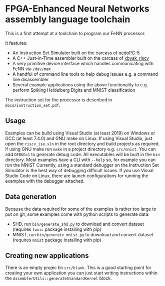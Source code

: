 # FPGA-Enhanced Neural Networks assembly language toolchain
This is a first attempt at a toolchain to program our FeNN processor.

It features:
* An Instruction Set Simulator built on the carcass of [nedoPC-5](https://gitlab.com/nedopc/npc5/-/blob/master/emu-rv32i.c)
* A C++ Just-in-Time assembler built on the carcass of [xbyak_riscv](https://github.com/herumi/xbyak_riscv)
* A very primitive device interface which handles communicating with FeNN via ``/dev/mem``
* A handful of command line tools to help debug issues e.g. a command line disassembler
* Several example applications using the above functionality to e.g. perform Spiking Heidelberg Digits and MNIST classification

The instruction set for the processor is described in ``docs/instruction_set.pdf``.

## Usage
Examples can be build using Visual Studio (at least 2019) on Windows or GCC (at least 7.4.0) and GNU make on Linux. 
If using Visual Studio, just open the ``riscv_ise.sln`` in the root directory and build projects as required.
If using GNU make run ``make`` in a project directory e.g. ``src/mnist``. You can add ``DEBUG=1`` to generate debug code.
All executables will be built in the ``bin`` directory.
Most examples have a CLI with ``--help`` so, for example you can run the MNIST
Currently, using a standard debugger on the Instruction Set Simulator is the best way of debugging difficult issues.
If you use Visual Studio Code on Linux, there are launch configurations for running the examples with the debugger attached.

## Data generation
Because the data required for some of the examples is rather too large to put on git, some examples come with python scripts to generate data:
* SHD, run ``bin/generate_shd.py`` to download and convert dataset (requires ``tonic`` package installing with pip)
* MNIST, run ``bin/generate_mnist.py`` to download and convert dataset (requires ``mnist`` package installing with pip)

## Creating new applications
There is an empty projec tin ``src/blank``. This is a good starting point for creating your own application you can just start writing instructions within the ``AssemblerUtils::generateStandardKernel`` block.
